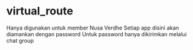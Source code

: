 # virtual_route
Hanya digunakan untuk member Nusa Verdhe
Setiap app disini akan diamankan dengan password
Untuk password hanya dikirimkan melalui chat group

